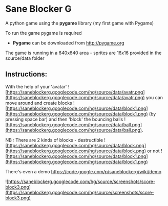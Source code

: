 # Sane Blocker G #

A python game using the **pygame** library (my first game with Pygame)

To run the game pygame is required
  * **Pygame** can be downloaded from http://pygame.org

The game is running in a 640x640 area - sprites are 16x16 provided in the source/data folder

## Instructions: ##

With the help of your 'avatar' ![https://saneblockerg.googlecode.com/hg/source/data/avatr.png](https://saneblockerg.googlecode.com/hg/source/data/avatr.png) you can move around and create blocks ![https://saneblockerg.googlecode.com/hg/source/data/block1.png](https://saneblockerg.googlecode.com/hg/source/data/block1.png) (by pressing space bar) and then 'block' the bouncing balls ![https://saneblockerg.googlecode.com/hg/source/data/ball.png](https://saneblockerg.googlecode.com/hg/source/data/ball.png).

NB : There are 2 kinds of blocks - destructible ![https://saneblockerg.googlecode.com/hg/source/data/block.png](https://saneblockerg.googlecode.com/hg/source/data/block.png) or not ![https://saneblockerg.googlecode.com/hg/source/data/block1.png](https://saneblockerg.googlecode.com/hg/source/data/block1.png)

There's even a demo https://code.google.com/p/saneblockerg/wiki/demo

![https://saneblockerg.googlecode.com/hg/source/screenshots/score-block3.png](https://saneblockerg.googlecode.com/hg/source/screenshots/score-block3.png)